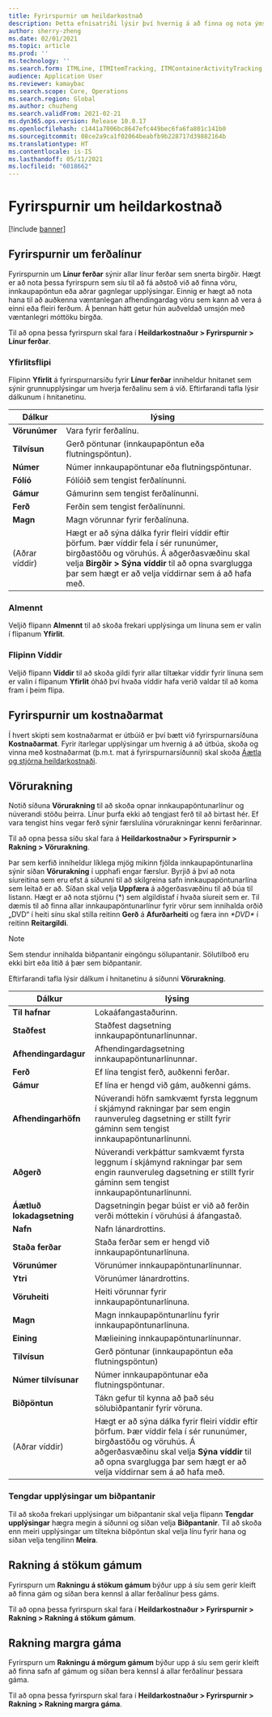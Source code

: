 ```yaml
---
title: Fyrirspurnir um heildarkostnað
description: Þetta efnisatriði lýsir því hvernig á að finna og nota ýmsar gerðir fyrirspurna sem eru í boði fyrir Heildarkostnaður eininguna.
author: sherry-zheng
ms.date: 02/01/2021
ms.topic: article
ms.prod: ''
ms.technology: ''
ms.search.form: ITMLine, ITMItemTracking, ITMContainerActivityTracking, ITMContainerTracking
audience: Application User
ms.reviewer: kamaybac
ms.search.scope: Core, Operations
ms.search.region: Global
ms.author: chuzheng
ms.search.validFrom: 2021-02-21
ms.dyn365.ops.version: Release 10.0.17
ms.openlocfilehash: c1441a7006bc8647efc449bec6fa6fa801c141b0
ms.sourcegitcommit: 08ce2a9ca1f02064beabfb9b228717d39882164b
ms.translationtype: HT
ms.contentlocale: is-IS
ms.lasthandoff: 05/11/2021
ms.locfileid: "6018662"
---
```

# <a name="landed-cost-inquiries"></a>Fyrirspurnir um heildarkostnað

[!include [banner](../../includes/banner.md)]

## <a name="voyage-line-inquiries"></a>Fyrirspurnir um ferðalínur

Fyrirspurnin um **Línur ferðar** sýnir allar línur ferðar sem snerta birgðir. Hægt er að nota þessa fyrirspurn sem síu til að fá aðstoð við að finna vöru, innkaupapöntun eða aðrar gagnlegar upplýsingar. Einnig er hægt að nota hana til að auðkenna væntanlegan afhendingardag vöru sem kann að vera á einni eða fleiri ferðum. Á þennan hátt getur hún auðveldað umsjón með væntanlegri móttöku birgða.

Til að opna þessa fyrirspurn skal fara í **Heildarkostnaður \> Fyrirspurnir \> Línur ferðar**.

### <a name="overview-tab"></a>Yfirlitsflipi

Flipinn **Yfirlit** á fyrirspurnarsíðu fyrir **Línur ferðar** inniheldur hnitanet sem sýnir grunnupplýsingar um hverja ferðalínu sem á við. Eftirfarandi tafla lýsir dálkunum í hnitanetinu.

| Dálkur | lýsing |
|---|---|
| **Vörunúmer** | Vara fyrir ferðalínu. |
| **Tilvísun** | Gerð pöntunar (innkaupapöntun eða flutningspöntun). |
| **Númer** | Númer innkaupapöntunar eða flutningspöntunar. |
| **Fólíó** | Fólíóið sem tengist ferðalínunni. |
| **Gámur** | Gámurinn sem tengist ferðalínunni. |
| **Ferð** | Ferðin sem tengist ferðalínunni. |
| **Magn** | Magn vörunnar fyrir ferðalínuna. |
| (Aðrar víddir) | Hægt er að sýna dálka fyrir fleiri víddir eftir þörfum. Þær víddir fela í sér rununúmer, birgðastöðu og vöruhús. Á aðgerðasvæðinu skal velja **Birgðir \> Sýna víddir** til að opna svarglugga þar sem hægt er að velja víddirnar sem á að hafa með. |

### <a name="general-tab"></a>Almennt

Veljið flipann **Almennt** til að skoða frekari upplýsinga um línuna sem er valin í flipanum **Yfirlit**.

### <a name="dimensions-tab"></a>Flipinn Víddir

Veljið flipann **Víddir** til að skoða gildi fyrir allar tiltækar víddir fyrir línuna sem er valin í flipanum **Yfirlit** óháð því hvaða víddir hafa verið valdar til að koma fram í þeim flipa.

## <a name="cost-estimate-inquiries"></a>Fyrirspurnir um kostnaðarmat

Í hvert skipti sem kostnaðarmat er útbúið er því bætt við fyrirspurnarsíðuna **Kostnaðarmat**. Fyrir ítarlegar upplýsingar um hvernig á að útbúa, skoða og vinna með kostnaðarmat (þ.m.t. mat á fyrirspurnarsíðunni) skal skoða [Áætla og stjórna heildarkostnaði](estimate-manage-landed-costs.md).

## <a name="item-tracking"></a>Vörurakning

Notið síðuna **Vörurakning** til að skoða opnar innkaupapöntunarlínur og núverandi stöðu þeirra. Línur þurfa ekki að tengjast ferð til að birtast hér. Ef vara tengist hins vegar ferð sýnir færslulína vörurakningar kenni ferðarinnar.

Til að opna þessa síðu skal fara á **Heildarkostnaður \> Fyrirspurnir \> Rakning \> Vörurakning**.

Þar sem kerfið inniheldur líklega mjög mikinn fjölda innkaupapöntunarlína sýnir síðan **Vörurakning** í upphafi engar færslur. Byrjið á því að nota síureitina sem eru efst á síðunni til að skilgreina safn innkaupapöntunarlína sem leitað er að. Síðan skal velja **Uppfæra** á aðgerðasvæðinu til að búa til listann. Hægt er að nota stjörnu (\*) sem algildistaf í hvaða síureit sem er. Til dæmis til að finna allar innkaupapöntunarlínur fyrir vörur sem innihalda orðið „DVD“ í heiti sínu skal stilla reitinn **Gerð** á **Afurðarheiti** og færa inn *\*DVD\** í reitinn **Reitargildi**.

> [!NOTE]
> Sem stendur innihalda biðpantanir eingöngu sölupantanir. Sölutilboð eru ekki birt eða litið á þær sem biðpantanir.

Eftirfarandi tafla lýsir dálkum í hnitanetinu á síðunni **Vörurakning**.

| Dálkur | lýsing |
|---|---|
| **Til hafnar** | Lokaáfangastaðurinn. |
| **Staðfest** | Staðfest dagsetning innkaupapöntunarlínunnar. |
| **Afhendingardagur** | Afhendingardagsetning innkaupapöntunarlínunnar. |
| **Ferð** | Ef lína tengist ferð, auðkenni ferðar. |
| **Gámur** | Ef lína er hengd við gám, auðkenni gáms. |
| **Afhendingarhöfn** | Núverandi höfn samkvæmt fyrsta leggnum í skjámynd rakningar þar sem engin raunveruleg dagsetning er stillt fyrir gáminn sem tengist innkaupapöntunarlínunni. |
| **Aðgerð** | Núverandi verkþáttur samkvæmt fyrsta leggnum í skjámynd rakningar þar sem engin raunveruleg dagsetning er stillt fyrir gáminn sem tengist innkaupapöntunarlínunni. |
| **Áætluð lokadagsetning** | Dagsetningin þegar búist er við að ferðin verði móttekin í vöruhúsi á áfangastað. |
| **Nafn** | Nafn lánardrottins. |
| **Staða ferðar** | Staða ferðar sem er hengd við innkaupapöntunarlínuna. |
| **Vörunúmer** | Vörunúmer innkaupapöntunarlínunnar. |
| **Ytri** | Vörunúmer lánardrottins. |
| **Vöruheiti** | Heiti vörunnar fyrir innkaupapöntunarlínuna. |
| **Magn** | Magn innkaupapöntunarlínu fyrir innkaupapöntunarlínuna. |
| **Eining** | Mælieining innkaupapöntunarlínunnar. |
| **Tilvísun** | Gerð pöntunar (innkaupapöntun eða flutningspöntun) |
| **Númer tilvísunar** | Númer innkaupapöntunar eða flutningspöntunar. |
| **Biðpöntun** | Tákn gefur til kynna að það séu sölubiðpantanir fyrir vöruna. |
| (Aðrar víddir) | Hægt er að sýna dálka fyrir fleiri víddir eftir þörfum. Þær víddir fela í sér rununúmer, birgðastöðu og vöruhús. Á aðgerðasvæðinu skal velja **Sýna víddir** til að opna svarglugga þar sem hægt er að velja víddirnar sem á að hafa með. |

### <a name="related-information-about-backorders"></a>Tengdar upplýsingar um biðpantanir

Til að skoða frekari upplýsingar um biðpantanir skal velja flipann **Tengdar upplýsingar** hægra megin á síðunni og síðan velja **Biðpantanir**. Til að skoða enn meiri upplýsingar um tiltekna biðpöntun skal velja línu fyrir hana og síðan velja tengilinn **Meira**.

## <a name="individual-shipping-container-tracking"></a>Rakning á stökum gámum

Fyrirspurn um **Rakningu á stökum gámum** býður upp á síu sem gerir kleift að finna gám og síðan bera kennsl á allar ferðalínur þess gáms.

Til að opna þessa fyrirspurn skal fara í **Heildarkostnaður \> Fyrirspurnir \> Rakning \> Rakning á stökum gámum**.

## <a name="multiple-shipping-container-tracking"></a>Rakning margra gáma

Fyrirspurn um **Rakningu á mörgum gámum** býður upp á síu sem gerir kleift að finna safn af gámum og síðan bera kennsl á allar ferðalínur þessara gáma.

Til að opna þessa fyrirspurn skal fara í **Heildarkostnaður \> Fyrirspurnir \> Rakning \> Rakning margra gáma**.

